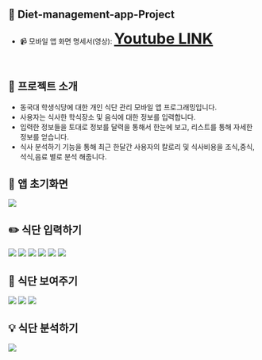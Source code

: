 ## 📱 Diet-management-app-Project 
- 📹 모바일 앱 화면 명세서(영상): <strong style="font-size: 30px;">[Youtube LINK](https://youtu.be/jXrlabyKyJo)</strong>
<br>

## 📢 프로젝트 소개

- 동국대 학생식당에 대한 개인 식단 관리 모바일 앱 프로그래밍입니다.
- 사용자는 식사한 학식장소 및 음식에 대한 정보를 입력합니다.
- 입력한 정보들을 토대로 정보를 달력을 통해서 한눈에 보고, 리스트를 통해 자세한 정보를 얻습니다.
- 식사 분석하기 기능을 통해 최근 한달간 사용자의 칼로리 및 식사비용을 조식,중식,석식,음료 별로 분석 해줍니다.

## 🏫 앱 초기화면
<div>
  <img src="https://github.com/Chochanguk/Diet-management-app-Project/assets/119058637/f0289f9c-b21b-450a-8aa5-dcb228f6f53e"/>
</div>
  
## ✏️ 식단 입력하기
<div>
  <img src="https://github.com/Chochanguk/Diet-management-app-Project/assets/119058637/69e80057-d57d-4c87-96f5-3627646dbdfd"/>
  <img src="https://github.com/Chochanguk/Diet-management-app-Project/assets/119058637/7928523b-9abf-4dfc-85b2-81f07ba1c832"/>
  <img src="https://github.com/Chochanguk/Diet-management-app-Project/assets/119058637/1d80b5bb-6952-4ead-bfe6-d6f07951d9c7"/>
  <img src="https://github.com/Chochanguk/Diet-management-app-Project/assets/119058637/1db71afe-c62f-49f2-8c2b-14303c7b3a54"/>
  <img src="https://github.com/Chochanguk/Diet-management-app-Project/assets/119058637/1e5224a5-65f2-4e01-a5ab-4fa3a25d5357"/>
  <img src="https://github.com/Chochanguk/Diet-management-app-Project/assets/119058637/023af6eb-b905-4bb9-84cb-8adce626e723"/>

</div>

## 📆 식단 보여주기
<div>
 <img src="https://github.com/Chochanguk/Diet-management-app-Project/assets/119058637/ad0177a6-141b-4828-84ff-585001cfad14"/>
 <img src="https://github.com/Chochanguk/Diet-management-app-Project/assets/119058637/082b2a2f-5e11-4d54-93ad-580bdccf97f4"/>
 <img src="https://github.com/Chochanguk/Diet-management-app-Project/assets/119058637/fb4ad6a5-08f7-4be5-bd06-0f66ded03cbd"/>
</div>

## 💡 식단 분석하기
<div>
 <img src="https://github.com/Chochanguk/Diet-management-app-Project/assets/119058637/0274c780-b7e1-4406-8138-5529017351db"/>
</div>
